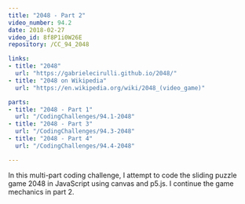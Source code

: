 ```yaml
---
title: "2048 - Part 2"
video_number: 94.2
date: 2018-02-27
video_id: 8f8P1i0W26E
repository: /CC_94_2048

links:
- title: "2048"
  url: "https://gabrielecirulli.github.io/2048/"
- title: "2048 on Wikipedia"
  url: "https://en.wikipedia.org/wiki/2048_(video_game)"

parts:
- title: "2048 - Part 1"
  url: "/CodingChallenges/94.1-2048"
- title: "2048 - Part 3"
  url: "/CodingChallenges/94.3-2048"
- title: "2048 - Part 4"
  url: "/CodingChallenges/94.4-2048"

---
```


In this multi-part coding challenge, I attempt to code the sliding puzzle game 2048 in JavaScript using canvas and p5.js. I continue the game mechanics in part 2.
